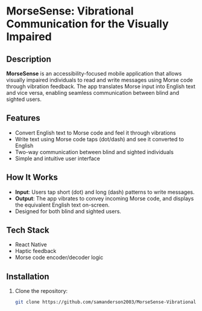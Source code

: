 # MorseSense: Vibrational Communication for the Visually Impaired

## Description

**MorseSense** is an accessibility-focused mobile application that allows visually impaired individuals to read and write messages using Morse code through vibration feedback. The app translates Morse input into English text and vice versa, enabling seamless communication between blind and sighted users.

## Features

- Convert English text to Morse code and feel it through vibrations
- Write text using Morse code taps (dot/dash) and see it converted to English
- Two-way communication between blind and sighted individuals
- Simple and intuitive user interface

## How It Works

- **Input**: Users tap short (dot) and long (dash) patterns to write messages.
- **Output**: The app vibrates to convey incoming Morse code, and displays the equivalent English text on-screen.
- Designed for both blind and sighted users.

## Tech Stack

- React Native 
- Haptic feedback 
- Morse code encoder/decoder logic

## Installation

1. Clone the repository:
   ```bash
   git clone https://github.com/samanderson2003/MorseSense-Vibrational-Communication-for-the-Visually-Impaired
